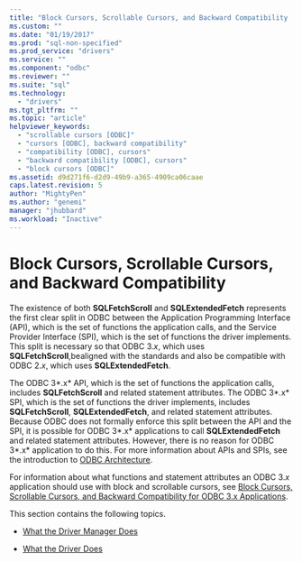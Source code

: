 ```yaml
---
title: "Block Cursors, Scrollable Cursors, and Backward Compatibility | Microsoft Docs"
ms.custom: ""
ms.date: "01/19/2017"
ms.prod: "sql-non-specified"
ms.prod_service: "drivers"
ms.service: ""
ms.component: "odbc"
ms.reviewer: ""
ms.suite: "sql"
ms.technology: 
  - "drivers"
ms.tgt_pltfrm: ""
ms.topic: "article"
helpviewer_keywords: 
  - "scrollable cursors [ODBC]"
  - "cursors [ODBC], backward compatibility"
  - "compatibility [ODBC], cursors"
  - "backward compatibility [ODBC], cursors"
  - "block cursors [ODBC]"
ms.assetid: d9d271f6-d2d9-49b9-a365-4909ca06caae
caps.latest.revision: 5
author: "MightyPen"
ms.author: "genemi"
manager: "jhubbard"
ms.workload: "Inactive"
---
```

# Block Cursors, Scrollable Cursors, and Backward Compatibility
The existence of both **SQLFetchScroll** and **SQLExtendedFetch** represents the first clear split in ODBC between the Application Programming Interface (API), which is the set of functions the application calls, and the Service Provider Interface (SPI), which is the set of functions the driver implements. This split is necessary so that ODBC 3.*x*, which uses **SQLFetchScroll**,bealigned with the standards and also be compatible with ODBC 2.*x*, which uses **SQLExtendedFetch**.  
  
 The ODBC 3*.x* API, which is the set of functions the application calls, includes **SQLFetchScroll** and related statement attributes. The ODBC 3*.x* SPI, which is the set of functions the driver implements, includes **SQLFetchScroll**, **SQLExtendedFetch**, and related statement attributes. Because ODBC does not formally enforce this split between the API and the SPI, it is possible for ODBC 3*.x* applications to call **SQLExtendedFetch** and related statement attributes. However, there is no reason for ODBC 3*.x* application to do this. For more information about APIs and SPIs, see the introduction to [ODBC Architecture](../../../odbc/reference/odbc-architecture.md).  
  
 For information about what functions and statement attributes an ODBC 3.*x* application should use with block and scrollable cursors, see [Block Cursors, Scrollable Cursors, and Backward Compatibility for ODBC 3.x Applications](../../../odbc/reference/develop-app/block-cursors-scrollable-backward-compatibility-odbc-3-x-applications.md).  
  
 This section contains the following topics.  
  
-   [What the Driver Manager Does](../../../odbc/reference/appendixes/what-the-driver-manager-does.md)  
  
-   [What the Driver Does](../../../odbc/reference/appendixes/what-the-driver-does.md)
